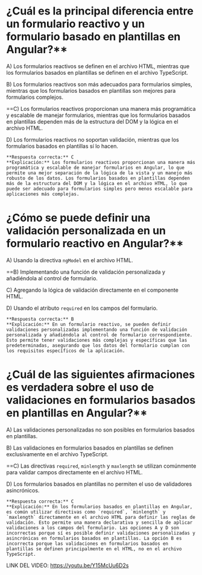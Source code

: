 # ¿Cuál es la principal diferencia entre un formulario reactivo y un formulario basado en plantillas en Angular?**

A) Los formularios reactivos se definen en el archivo HTML, mientras que los formularios basados en plantillas se definen en el archivo TypeScript.  

B) Los formularios reactivos son más adecuados para formularios simples, mientras que los formularios basados en plantillas son mejores para formularios complejos.  

==C) Los formularios reactivos proporcionan una manera más programática y escalable de manejar formularios, mientras que los formularios basados en plantillas dependen más de la estructura del DOM y la lógica en el archivo HTML.  

D) Los formularios reactivos no soportan validación, mientras que los formularios basados en plantillas sí lo hacen.

~~~
**Respuesta correcta:** C  
**Explicación:** Los formularios reactivos proporcionan una manera más programática y escalable de manejar formularios en Angular, lo que permite una mejor separación de la lógica de la vista y un manejo más robusto de los datos. Los formularios basados en plantillas dependen más de la estructura del DOM y la lógica en el archivo HTML, lo que puede ser adecuado para formularios simples pero menos escalable para aplicaciones más complejas.
~~~


# ¿Cómo se puede definir una validación personalizada en un formulario reactivo en Angular?**

A) Usando la directiva `ngModel` en el archivo HTML.  

==B) Implementando una función de validación personalizada y añadiéndola al control de formulario.

C) Agregando la lógica de validación directamente en el componente HTML.

D) Usando el atributo `required` en los campos del formulario.

~~~
**Respuesta correcta:** B  
**Explicación:** En un formulario reactivo, se pueden definir validaciones personalizadas implementando una función de validación personalizada y añadiéndola al control de formulario correspondiente. Esto permite tener validaciones más complejas y específicas que las predeterminadas, asegurando que los datos del formulario cumplan con los requisitos específicos de la aplicación.
~~~

# ¿Cuál de las siguientes afirmaciones es verdadera sobre el uso de validaciones en formularios basados en plantillas en Angular?**

A) Las validaciones personalizadas no son posibles en formularios basados en plantillas.  

B) Las validaciones en formularios basados en plantillas se definen exclusivamente en el archivo TypeScript.  

==C) Las directivas `required`, `minlength` y `maxlength` se utilizan comúnmente para validar campos directamente en el archivo HTML.  

D) Los formularios basados en plantillas no permiten el uso de validadores asincrónicos.

~~~
**Respuesta correcta:** C  
**Explicación:** En los formularios basados en plantillas en Angular, es común utilizar directivas como `required`, `minlength` y `maxlength` directamente en el archivo HTML para definir las reglas de validación. Esto permite una manera declarativa y sencilla de aplicar validaciones a los campos del formulario. Las opciones A y D son incorrectas porque sí es posible definir validaciones personalizadas y asincrónicas en formularios basados en plantillas. La opción B es incorrecta porque las validaciones en formularios basados en plantillas se definen principalmente en el HTML, no en el archivo TypeScript.
~~~

LINK DEL VIDEO:
https://youtu.be/Y15McUu6D2s